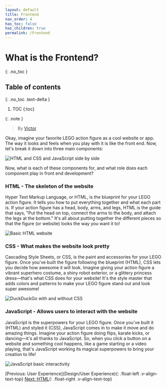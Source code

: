 ```yaml
---
layout: default
title: Frontend
nav_order: 4
has_toc: false
has_children: true
permalink: /Frontend
---
```


# What is the Frontend?
{: .no_toc }

## Table of contents
{: .no_toc .text-delta }

1. TOC
{:toc}



{: .note }
> By [Victor](https://linkedin.com/in/hsiaovictor)

Okay, imagine your favorite LEGO action figure as a cool website or app. The way it looks and feels when you play with it is like the front end. Now, let's break it down into three main components:

![HTML and CSS and JavaScript side by side](https://d2v4zi8pl64nxt.cloudfront.net/javascript-seo/5948abfc0e2df5.02876591.gif)

Now, what is each of these components for, and what role does each component play in front end development?

### HTML - The skeleton of the website

Hyper Text Markup Language, or HTML, is the blueprint for your LEGO action figure. It tells you how to put everything together and what each part is. If your action figure has a head, body, arms, and legs, HTML is the guide that says, "Put the head on top, connect the arms to the body, and attach the legs at the bottom." It's all about putting together the different pieces so that the figure (or website) looks the way you want it to!

![Basic HTML website](https://images.saymedia-content.com/.image/t_share/MTc0NjQ2NjgwMzU5MjE2OTEx/basic-web-design-with-html-css.png)

### CSS - What makes the website look pretty

Cascading Style Sheets, or CSS, is the paint and accessories for your LEGO figure. Once you've built the figure following the blueprint (HTML), CSS lets you decide how awesome it will look. Imagine giving your action figure a vibrant superhero costume, a shiny robot exterior, or a glittery princess dress—that's what CSS does for your website! It's the style master that adds colors and patterns to make your LEGO figure stand out and look super awesome!

![DuckDuckGo with and without CSS](https://i2.wp.com/css-tricks.com/wp-content/uploads/2019/04/s_601945040BCA3610D759145A4442799C97B904D9A9F8326DD30FDF0CF48A96B7_1555165463692_duckduckgo-compare.jpg?ssl=1)

### JavaScript - Allows users to interact with the website

JavaScript is the superpowers for your LEGO figure. Once you've built it (HTML) and styled it (CSS), JavaScript comes in to make it move and do amazing things. Imagine your action figure doing flips, karate kicks, or dancing—it's all thanks to JavaScript. So, when you click a button on a website and something cool happens, like a game starting or a video playing, that's JavaScript working its magical superpowers to bring your creation to life!

![JavaScript basic interactivity](https://media.giphy.com/media/XaefzCVVqg4Uw/giphy.gif)

[Previous: User Experience](Design/User Experience){: .float-left .v-align-text-top}
[Next: HTML](Frontend/HTML){: .float-right .v-align-text-top}
